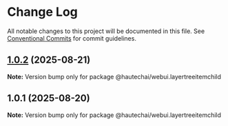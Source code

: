 # Change Log

All notable changes to this project will be documented in this file.
See [Conventional Commits](https://conventionalcommits.org) for commit guidelines.

## [1.0.2](https://github.com/HautechAI/webui/compare/@hautechai/webui.layertreeitemchild@1.0.1...@hautechai/webui.layertreeitemchild@1.0.2) (2025-08-21)

**Note:** Version bump only for package @hautechai/webui.layertreeitemchild

## 1.0.1 (2025-08-20)

**Note:** Version bump only for package @hautechai/webui.layertreeitemchild
